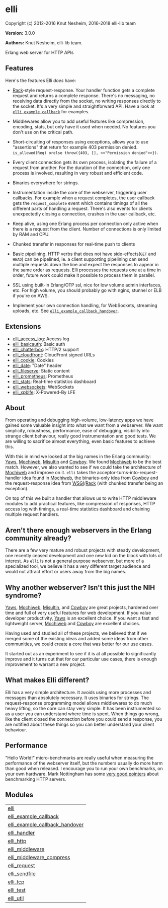 

# elli #

Copyright (c) 2012-2016 Knut Nesheim, 2016-2018 elli-lib team

__Version:__ 3.0.0

__Authors:__ Knut Nesheim, elli-lib team.

Erlang web server for HTTP APIs

## Features

Here's the features Elli _does_ have:

* [Rack][]-style request-response. Your handler function gets a
   complete request and returns a complete response. There's no
   messaging, no receiving data directly from the socket, no writing
   responses directly to the socket. It's a very simple and
   straightforward API. Have a look at [`elli_example_callback`](elli_example_callback.md)
for examples.

* Middlewares allow you to add useful features like compression,
encoding, stats, but only have it used when needed. No features you
don't use on the critical path.

* Short-circuiting of responses using exceptions, allows you to use
   "assertions" that return for example 403 permission
   denied. `is_allowed(Req) orelse throw({403, [], <<"Permission
   denied">>})`.

* Every client connection gets its own process, isolating the failure
of a request from another. For the duration of the connection, only
one process is involved, resulting in very robust and efficient
code.

* Binaries everywhere for strings.

* Instrumentation inside the core of the webserver, triggering user
   callbacks. For example when a request completes, the user callback
   gets the `request_complete` event which contains timings of all the
different parts of handling a request. There's also events for
clients unexpectedly closing a connection, crashes in the user
callback, etc.

* Keep alive, using one Erlang process per connection only active
when there is a request from the client. Number of connections is
only limited by RAM and CPU.

* Chunked transfer in responses for real-time push to clients

* Basic pipelining. HTTP verbs that does not have side-effects(`GET`
   and `HEAD`) can be pipelined, ie. a client supporting pipelining
can send multiple requests down the line and expect the responses
to appear in the same order as requests. Elli processes the
requests one at a time in order, future work could make it possible
to process them in parallel.

* SSL using built-in Erlang/OTP ssl, nice for low volume admin
interfaces, etc. For high volume, you should probably go with
nginx, stunnel or ELB if you're on AWS.

* Implement your own connection handling, for WebSockets, streaming
   uploads, etc. See [`elli_example_callback_handover`](elli_example_callback_handover.md).

## Extensions

* [elli_access_log](https://github.com/elli-lib/elli_access_log):
Access log 
* [elli_basicauth](https://github.com/elli-lib/elli_basicauth):
Basic auth 
* [elli_chatterbox](https://github.com/elli-lib/elli_chatterbox):
HTTP/2 support 
* [elli_cloudfront](https://github.com/elli-lib/elli_cloudfront):
CloudFront signed URLs 
* [elli_cookie](https://github.com/elli-lib/elli_cookie):
Cookies 
* [elli_date](https://github.com/elli-lib/elli_date):
"Date" header 
* [elli_fileserve](https://github.com/elli-lib/elli_fileserve):
Static content 
* [elli_prometheus](https://github.com/elli-lib/elli_prometheus):
Prometheus 
* [elli_stats](https://github.com/elli-lib/elli_stats):
Real-time statistics dashboard 
* [elli_websockets](https://github.com/elli-lib/elli_websocket):
WebSockets 
* [elli_xpblfe](https://github.com/elli-lib/elli_xpblfe):
X-Powered-By LFE

## About

From operating and debugging high-volume, low-latency apps we have
gained some valuable insight into what we want from a webserver. We
want simplicity, robustness, performance, ease of debugging,
visibility into strange client behaviour, really good instrumentation
and good tests. We are willing to sacrifice almost everything, even
basic features to achieve this.

With this in mind we looked at the big names in the Erlang
community: [Yaws][], [Mochiweb][], [Misultin][] and [Cowboy][]. We
found [Mochiweb][] to be the best match. However, we also wanted to
see if we could take the architecture of [Mochiweb][] and improve on
it. `elli` takes the acceptor-turns-into-request-handler idea found
in [Mochiweb][], the binaries-only idea from [Cowboy][] and the
request-response idea from [WSGI][]/[Rack][] (with chunked transfer
being an exception).

On top of this we built a handler that allows us to write HTTP
middleware modules to add practical features, like compression of
responses, HTTP access log with timings, a real-time statistics
dashboard and chaining multiple request handlers.

## Aren't there enough webservers in the Erlang community already?

There are a few very mature and robust projects with steady
development, one recently ceased development and one new kid on the
block with lots of interest. As `elli` is not a general purpose
webserver, but more of a specialized tool, we believe it has a very
different target audience and would not attract effort or users away
from the big names.

## Why another webserver? Isn't this just the NIH syndrome?

[Yaws][], [Mochiweb][], [Misultin][], and [Cowboy][] are great
projects, hardened over time and full of very useful features for web
development. If you value developer productivity, [Yaws][] is an
excellent choice. If you want a fast and lightweight
server, [Mochiweb][] and [Cowboy][] are excellent choices.

Having used and studied all of these projects, we believed that if we
merged some of the existing ideas and added some ideas from other
communities, we could create a core that was better for our use cases.

It started out as an experiment to see if it is at all possible to
significantly improve and it turns out that for our particular use
cases, there is enough improvement to warrant a new project.

## What makes Elli different?

Elli has a very simple architecture. It avoids using more processes
and messages than absolutely necessary. It uses binaries for
strings. The request-response programming model allows middlewares to
do much heavy lifting, so the core can stay very simple. It has been
instrumented so as a user you can understand where time is spent. When
things go wrong, like the client closed the connection before you
could send a response, you are notified about these things so you can
better understand your client behaviour.

## Performance

"Hello World!" micro-benchmarks are really useful when measuring the
performance of the webserver itself, but the numbers usually do more
harm than good when released. I encourage you to run your own
benchmarks, on your own hardware. Mark Nottingham has some
[very good pointers](http://www.mnot.net/blog/2011/05/18/http_benchmark_rules)
about benchmarking HTTP servers.

[Yaws]: https://github.com/klacke/yaws
[Mochiweb]: https://github.com/mochi/mochiweb
[Misultin]: https://github.com/ostinelli/misultin
[Cowboy]: https://github.com/ninenines/cowboy
[WSGI]: https://www.python.org/dev/peps/pep-3333/
[Rack]: https://github.com/rack/rack


## Modules ##


<table width="100%" border="0" summary="list of modules">
<tr><td><a href="elli.md" class="module">elli</a></td></tr>
<tr><td><a href="elli_example_callback.md" class="module">elli_example_callback</a></td></tr>
<tr><td><a href="elli_example_callback_handover.md" class="module">elli_example_callback_handover</a></td></tr>
<tr><td><a href="elli_handler.md" class="module">elli_handler</a></td></tr>
<tr><td><a href="elli_http.md" class="module">elli_http</a></td></tr>
<tr><td><a href="elli_middleware.md" class="module">elli_middleware</a></td></tr>
<tr><td><a href="elli_middleware_compress.md" class="module">elli_middleware_compress</a></td></tr>
<tr><td><a href="elli_request.md" class="module">elli_request</a></td></tr>
<tr><td><a href="elli_sendfile.md" class="module">elli_sendfile</a></td></tr>
<tr><td><a href="elli_tcp.md" class="module">elli_tcp</a></td></tr>
<tr><td><a href="elli_test.md" class="module">elli_test</a></td></tr>
<tr><td><a href="elli_util.md" class="module">elli_util</a></td></tr></table>

